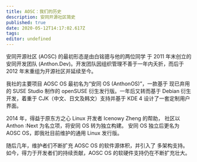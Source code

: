```yaml
---
title: AOSC：我们的历史
description: 安同开源社区简史
published: true
date: 2020-05-12T14:17:02.617Z
tags: 
editor: undefined
---
```


安同开源社区 (AOSC) 的最初形态是由白铭骢与他的两位同学 于 2011 年末创立的安同开发团队 (Anthon.Dev)。开发团队因组织管理不善于一年内夭折，而后于 2012 年末重组为开源社区并延续至今。

我社的主要项目 AOSC OS 最初名为“安同 OS (AnthonOS)”，一款基于 现已弃用的 SUSE Studio 制作的 openSUSE 衍生发行版。一年后又转而基于 Debian 衍生开发，着重于 CJK（中文、日文及韩文）支持并基于 KDE 4 设计了一套定制用户界面。

2014 年，得益于原东方之心 Linux 开发者 Icenowy Zheng 的帮助， 社区以 Anthon :Next 为名立项，将安同 OS 转为独立构建。 安同 OS 独立后更名为 AOSC OS，即我社目前维护的通用 Linux 发行版。

随后几年，维护者们不断扩充 AOSC OS 的软件源体积，并引入了 多架构支持。如今，得力于开发者们的持续贡献，AOSC OS 的软硬件支持仍在不断扩充壮大。 